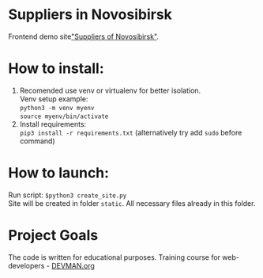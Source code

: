 # Suppliers in Novosibirsk
Frontend demo site["Suppliers of Novosibirsk"](https://ranc58.github.io/22_proto_markup/site/index.html).
# How to install:
1. Recomended use venv or virtualenv for better isolation.\
   Venv setup example: \
   `python3 -m venv myenv`\
   `source myenv/bin/activate`
2. Install requirements: \
   `pip3 install -r requirements.txt` (alternatively try add `sudo` before command)

# How to launch:
Run script:
`$python3 create_site.py`\
Site will be created in folder `static`. All necessary files already in this folder.

# Project Goals

The code is written for educational purposes. Training course for web-developers - [DEVMAN.org](https://devman.org)
